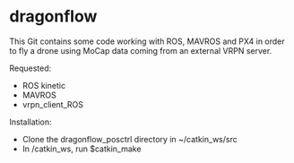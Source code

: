 # dragonflow
This Git contains some code working with ROS, MAVROS and PX4 in order to fly a drone using MoCap data coming from an external VRPN server.

Requested:
- ROS kinetic
- MAVROS
- vrpn_client_ROS

Installation:
- Clone the dragonflow_posctrl directory in ~/catkin_ws/src
- In /catkin_ws, run $catkin_make
